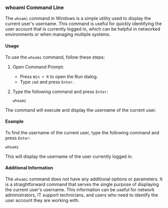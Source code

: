 ### whoami Command Line

The `whoami` command in Windows is a simple utility used to display the current user's username. This command is useful for quickly identifying the user account that is currently logged in, which can be helpful in networked environments or when managing multiple systems.

#### Usage

To use the `whoami` command, follow these steps:

1. Open Command Prompt:
   - Press `Win + R` to open the Run dialog.
   - Type `cmd` and press `Enter`.

2. Type the following command and press `Enter`:
   ```
   whoami
   ```

The command will execute and display the username of the current user.

#### Example

To find the username of the current user, type the following command and press `Enter`:
```
whoami
```
This will display the username of the user currently logged in.

#### Additional Information

The `whoami` command does not have any additional options or parameters. It is a straightforward command that serves the single purpose of displaying the current user's username. This information can be useful for network administrators, IT support technicians, and users who need to identify the user account they are working with.
